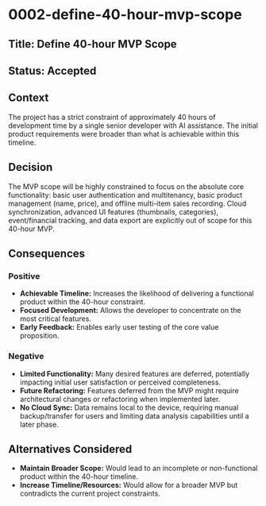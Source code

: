 # 0002-define-40-hour-mvp-scope

## Title: Define 40-hour MVP Scope

## Status: Accepted

## Context

The project has a strict constraint of approximately 40 hours of development time by a single senior developer with AI assistance. The initial product requirements were broader than what is achievable within this timeline.

## Decision

The MVP scope will be highly constrained to focus on the absolute core functionality: basic user authentication and multitenancy, basic product management (name, price), and offline multi-item sales recording. Cloud synchronization, advanced UI features (thumbnails, categories), event/financial tracking, and data export are explicitly out of scope for this 40-hour MVP.

## Consequences

### Positive
*   **Achievable Timeline:** Increases the likelihood of delivering a functional product within the 40-hour constraint.
*   **Focused Development:** Allows the developer to concentrate on the most critical features.
*   **Early Feedback:** Enables early user testing of the core value proposition.

### Negative
*   **Limited Functionality:** Many desired features are deferred, potentially impacting initial user satisfaction or perceived completeness.
*   **Future Refactoring:** Features deferred from the MVP might require architectural changes or refactoring when implemented later.
*   **No Cloud Sync:** Data remains local to the device, requiring manual backup/transfer for users and limiting data analysis capabilities until a later phase.

## Alternatives Considered

*   **Maintain Broader Scope:** Would lead to an incomplete or non-functional product within the 40-hour timeline.
*   **Increase Timeline/Resources:** Would allow for a broader MVP but contradicts the current project constraints.
